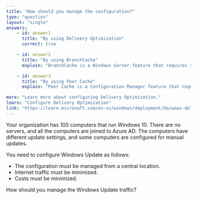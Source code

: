 ```yaml
---
title: "How should you manage the configuration?"
type: "question"
layout: "single"
answers:
    - id: answer1
      title: "By using Delivery Optimization"
      correct: true

    - id: answer2
      title: "By using BranchCache"
      explain: "BranchCache is a Windows Server feature that requires server infrastructure to cache content. Since the scenario specifies there are no servers, BranchCache cannot be used."

    - id: answer3
      title: "By using Peer Cache"
      explain: "Peer Cache is a Configuration Manager feature that requires Configuration Manager infrastructure to cache content. Since there are no servers and the requirement is to minimize costs, Peer Cache cannot be used."

more: "Learn more about configuring Delivery Optimization."
learn: "Configure Delivery Optimization"
link: "https://learn.microsoft.com/en-us/windows/deployment/do/waas-delivery-optimization"
---
```

Your organization has 100 computers that run Windows 10. There are no servers, and all the computers are joined to Azure AD. The computers have different update settings, and some computers are configured for manual updates.

You need to configure Windows Update as follows:
- The configuration must be managed from a central location.
- Internet traffic must be minimized.
- Costs must be minimized.

How should you manage the Windows Update traffic?
